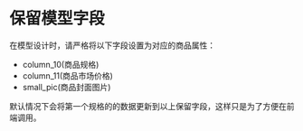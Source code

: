 # 保留模型字段
在模型设计时，请严格将以下字段设置为对应的商品属性：

- column_10(商品规格)
- column_11(商品市场价格)
- small_pic(商品封面图片)

默认情况下会将第一个规格的的数据更新到以上保留字段，这样只是为了方便在前端调用。

